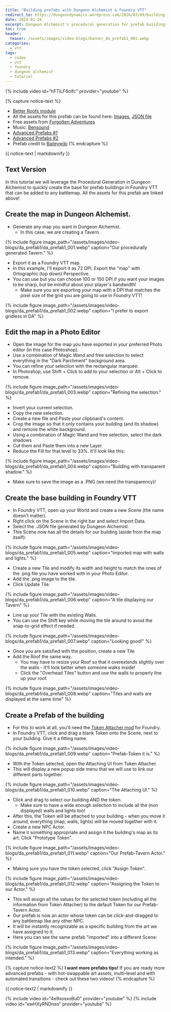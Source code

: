 ```yaml
---
title: "Building prefabs with Dungeon Alchemist & Foundry VTT"
redirect_to: https://dungeondynamics.wordpress.com/2024/03/09/building-prefabs-with-dungeon-alchemist-foundry-vtt/
date: 2024-01-16
excerpt: Dungeon Alchemist's procedural generation for prefab buildings in Foundry VTT, ready for any battlemap.
toc: true
header:
  teaser: /assets/images/video-blogs/banner_da_prefab1_001.webp
categories: 
  - vtt
tags:
  - video
  - vtt
  - foundry
  - dungeon alchemist
  - tutorial
---
```


{% include video id="hFTiLF6oifc" provider="youtube" %}

{% capture notice-text %}
- [Better Roofs module](https://github.com/theripper93/Better-Roofs/)
- All the assets for this prefab can be found here: [Images](https://imgur.com/a/CV7uDqV), [JSON file](https://pastebin.com/J5XZWd3f)
- Free assets from [Forgotten Adventures](https://www.forgotten-adventures.net)
- Music: [Bensound](https://www.bensound.com)
- [Advanced Prefabs #1](https://youtu.be/4e9xosxoBu0)
- [Advanced Prefabs #2](https://www.youtube.com/watch?v=ewHXyRNDnxo)
- Prefab credit to [Baileywiki](https://www.youtube.com/channel/UCg6hyng0ObRKLwfz3QIhcog)
{% endcapture %}
<div class="notice--info">
  {{ notice-text | markdownify }}
</div>

## Text Version
In this tutorial we will leverage the Procedural Generation in Dungeon Alchemist to quickly create the base for prefab buildings in Foundry VTT that can be added to any battlemap. All the assets for this prefab are linked above!
## Create the map in Dungeon Alchemist.
+ Generate any map you want in Dungeon Alchemist. 
  + In this case, we are creating a Tavern.

{% include figure image_path="/assets/images/video-blogs/da_prefab1/da_prefab1_001.webp" caption="Our procedurally generated Tavern." %}

+ Export it as a Foundry VTT map.
+ In this example, I'll export it as 72 DPI. Export the "map" with Ortographic (top down) Perspective.
+ You can use but you can choose 100 or 150 DPI if you want your images to be sharp, but be mindful about your player's bandwidth!
  + Make sure you are exporting your map with a DPI that matches the pixel size of the grid you are going to use in Foundry VTT!

{% include figure image_path="/assets/images/video-blogs/da_prefab1/da_prefab1_002.webp" caption="I prefer to export gridless in DA" %}

## Edit the map in a Photo Editor
+ Open the image for the map you have exported in your preferred Photo editor (in this case Photoshop). 
+ Use a combination of Magic Wand and free selection to select everything in the "Dark Parchment" background area.
+ You can refine your selection with the rectangular marquee:
 + In Photoshop, use Shift + Click to add to your selection or Alt + Click to remove.

{% include figure image_path="/assets/images/video-blogs/da_prefab1/da_prefab1_003.webp" caption="Refining the selection." %}

+ Invert your current selection.
+ Copy the new selection.
+ Create a new file and Paste your clipboard's content. 
+ Crop the image so that it only contains your building (and its shadow) and remove the white background.
+ Using a combination of Magic Wand and free selection, select the dark shadows
+ Cut them and Paste them into a new Layer. 
+ Reduce the Fill for that level to 33%. It'll look like this:

{% include figure image_path="/assets/images/video-blogs/da_prefab1/da_prefab1_004.webp" caption="Building with transparent shadow." %}

+ Make sure to save the image as a .PNG (we need the transparency)!

## Create the base building in Foundry VTT
+ In Foundry VTT, open up your World and create a new Scene (the name doesn't matter). 
+ Right click on the Scene in the right bar and select Import Data. 
+ Select the .JSON file generated by Dungeon Alchemist.
+ This Scene now has all the details for our building (aside from the map itself):

{% include figure image_path="/assets/images/video-blogs/da_prefab1/da_prefab1_005.webp" caption="Imported map with walls and lights." %}

+ Create a new Tile and modify its width and height to match the ones of the .png file you have worked with in your Photo Editor.
+ Add the .png image to the tile.
+ Click Update Tile.

{% include figure image_path="/assets/images/video-blogs/da_prefab1/da_prefab1_006.webp" caption="A tile displaying our Tavern" %}

+ Line up your Tile with the existing Walls. 
 + You can use the Shift key while moving the tile around to avoid the snap-to-grid effect if needed.

{% include figure image_path="/assets/images/video-blogs/da_prefab1/da_prefab1_007.webp" caption="Looking good!" %}

+ Once you are satisfied with the position, create a new Tile
+ Add the Roof the same way. 
  + You may have to resize your Roof so that it overextends slightly over the walls - it'll look better when someone walks inside!
  + Click the "Overhead Tiles" button and use the walls to properly line up your roof.

{% include figure image_path="/assets/images/video-blogs/da_prefab1/da_prefab1_008.webp" caption="Tiles and walls are displayed at the same time" %}

## Create a Prefab of the building
+ For this to work at all, you'll need the [Token Attacher mod](https://foundryvtt.com/packages/token-attacher/) for Foundry.
+ In Foundry VTT, click and drag a blank Token onto the Scene, next to your building. Give it a fitting name.

{% include figure image_path="/assets/images/video-blogs/da_prefab1/da_prefab1_009.webp" caption="Prefab-Token it is." %}

+ With the Token selected, open the Attaching UI from Token Attacher.
+ This will display a new popup side menu that we will use to link our different parts together.

{% include figure image_path="/assets/images/video-blogs/da_prefab1/da_prefab1_010.webp" caption="The Attaching UI." %}

+ Click and drag to select our building AND the token.
  + Make sure to have a wide enough selection to include all the (non displayed) walls and lights too!
+ After this, the Token will be attached to your building - when you move it around, everything (map, walls, lights) will be moved together with it.
+ Create a new NPC Actor.
+ Name it something appropriate and assign it the building's map as its art. Click "Prototype Token".

{% include figure image_path="/assets/images/video-blogs/da_prefab1/da_prefab1_011.webp" caption="Our Prefab-Tavern Actor." %}

+ Making sure you have the token selected, click "Assign Token".

{% include figure image_path="/assets/images/video-blogs/da_prefab1/da_prefab1_012.webp" caption="Assigning the Token to our Actor." %}

+ This will assign all the values for the selected token (including all the information from Token Attacher) to the default Token for our Prefab-Tavern Actor.
+ Our prefab is now an actor whose token can be click-and-dragged to any battlemap like any other NPC.
+ It will be instantly recognizable as a specific building from the art we have assigned to it.
+ Here you can see the same prefab "imported" into a different Scene:

{% include figure image_path="/assets/images/video-blogs/da_prefab1/da_prefab1_013.webp" caption="Everything working as intended." %}

{% capture notice-text2 %}
**I want more prefabs tips!**
If you are ready more advanced prefabs - with hot-swappable art assets, multi-level and with automated transitions - check out these two videos! 
{% endcapture %}
<div class="notice--info">
  {{ notice-text2 | markdownify }}
</div>

{% include video id="4e9xosxoBu0" provider="youtube" %} {% include video id="ewHXyRNDnxo" provider="youtube" %}
